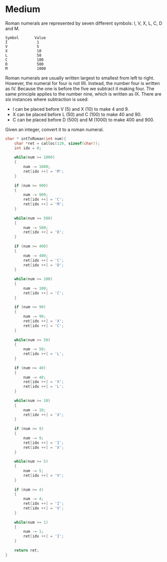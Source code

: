# Medium

Roman numerals are represented by seven different symbols: I, V, X, L, C, D and M.

```text
Symbol       Value
I             1
V             5
X             10
L             50
C             100
D             500
M             1000
```

Roman numerals are usually written largest to smallest from left to right. However, the numeral for four is not IIII. Instead, the number four is written as IV. Because the one is before the five we subtract it making four. The same principle applies to the number nine, which is written as IX. There are six instances where subtraction is used:

- I can be placed before V (5) and X (10) to make 4 and 9.
- X can be placed before L (50) and C (100) to make 40 and 90.
- C can be placed before D (500) and M (1000) to make 400 and 900.

Given an integer, convert it to a roman numeral.

```c
char * intToRoman(int num){
    char *ret = calloc(128, sizeof(char));
    int idx = 0;
    
    while(num >= 1000)
    {
        num -= 1000;
        ret[idx ++] = 'M';
    }
    
    if (num >= 900)
    {
        num -= 900;
        ret[idx ++] = 'C';
        ret[idx ++] = 'M';
    }
    
    while(num >= 500)
    {
        num -= 500;
        ret[idx ++] = 'D';
    }
    
    if (num >= 400)
    {
        num -= 400;
        ret[idx ++] = 'C';
        ret[idx ++] = 'D';
    }
    
    while(num >= 100)
    {
        num -= 100;
        ret[idx ++] = 'C';
    }
    
    if (num >= 90)
    {
        num -= 90;
        ret[idx ++] = 'X';
        ret[idx ++] = 'C';
    }
    
    while(num >= 50)
    {
        num -= 50;
        ret[idx ++] = 'L';
    }
    
    if (num >= 40)
    {
        num -= 40;
        ret[idx ++] = 'X';
        ret[idx ++] = 'L';
    }
    
    while(num >= 10)
    {
        num -= 10;
        ret[idx ++] = 'X';
    }
    
    if (num >= 9)
    {
        num -= 9;
        ret[idx ++] = 'I';
        ret[idx ++] = 'X';
    }
    
    while(num >= 5)
    {
        num -= 5;
        ret[idx ++] = 'V';
    }
    
    if (num >= 4)
    {
        num -= 4;
        ret[idx ++] = 'I';
        ret[idx ++] = 'V';
    }
    
    while(num >= 1)
    {
        num -= 1;
        ret[idx ++] = 'I';
    }
    
    return ret;
}
```

